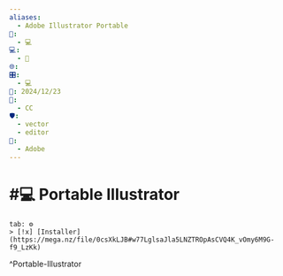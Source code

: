 ```yaml
---
aliases:
  - Adobe Illustrator Portable
📁:
  - 💻
💻:
  - 🎨
🌐: 
🎛️:
  - 💻
📅: 2024/12/23
🔀:
  - CC
🛡️:
  - vector
  - editor
👤:
  - Adobe
---
```

# #💻 Portable Illustrator

```tabs
tab: ⚙️
> [!x] [Installer](https://mega.nz/file/0csXkLJB#w77LglsaJla5LNZTROpAsCVQ4K_vOmy6M9G-f9_LzKk)
```

^Portable-Illustrator